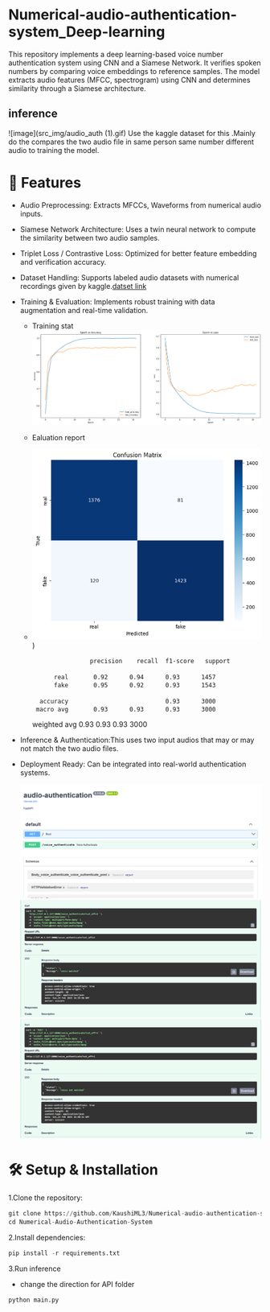 # Numerical-audio-authentication-system_Deep-learning
This repository implements a deep learning-based voice number authentication system using CNN and a Siamese Network. It verifies spoken numbers by comparing voice embeddings to reference samples. The model extracts audio features (MFCC, spectrogram) using CNN and determines similarity through a Siamese architecture. 
## inference
![image](src_img/audio_auth (1).gif)
Use the kaggle dataset for this .Mainly do the compares the two audio file in same person same number different audio to training the model.

# 📌 Features
- Audio Preprocessing: Extracts MFCCs, Waveforms from numerical audio inputs.

- Siamese Network Architecture: Uses a twin neural network to compute the similarity between two audio samples.

- Triplet Loss / Contrastive Loss: Optimized for better feature embedding and verification accuracy.

- Dataset Handling: Supports labeled audio datasets with numerical recordings given by kaggle.[datset link](https://www.kaggle.com/datasets/sripaadsrinivasan/audio-mnist)

- Training & Evaluation: Implements robust training with data augmentation and real-time validation.
    - Training stat
       ![image](https://github.com/KaushiML3/Numerical-audio-authentication-system_Deep-learning/blob/main/src_img/download.png)
    - Ealuation report
    - ![image](https://github.com/KaushiML3/Numerical-audio-authentication-system_Deep-learning/blob/main/src_img/download%20(1).png))

                          precision    recall  f1-score   support
        
                real       0.92      0.94      0.93      1457
                fake       0.95      0.92      0.93      1543
        
            accuracy                           0.93      3000
           macro avg       0.93      0.93      0.93      3000
        weighted avg       0.93      0.93      0.93      3000
      
   
       

- Inference & Authentication:This uses two input audios that may or may not match the two audio files.

- Deployment Ready: Can be integrated into real-world authentication systems.

    ![image](https://github.com/KaushiML3/Numerical-audio-authentication-system_Deep-learning/blob/main/src_img/Screenshot%20(94).png)
    ![image](https://github.com/KaushiML3/Numerical-audio-authentication-system_Deep-learning/blob/main/src_img/Screenshot%20(95).png)
    ![image](https://github.com/KaushiML3/Numerical-audio-authentication-system_Deep-learning/blob/main/src_img/Screenshot%20(96).png)




# 🛠️ Setup & Installation

1.Clone the repository:
```python
git clone https://github.com/KaushiML3/Numerical-audio-authentication-system_Deep-learning.git
cd Numerical-Audio-Authentication-System
```

2.Install dependencies:
```python
pip install -r requirements.txt

```

3.Run inference
- change the direction for API folder
```python
python main.py

```


